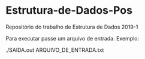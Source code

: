 # Estrutura-de-Dados-Pos
Repositório do trabalho de Estrutura de Dados 2019-1

Para executar passe um arquivo de entrada. Exemplo:

./SAIDA.out ARQUIVO_DE_ENTRADA.txt

